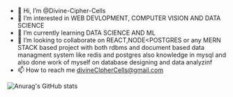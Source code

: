 - 👋 Hi, I’m @Divine-Cipher-Cells
- 👀 I’m interested in WEB DEVLOPMENT, COMPUTER VISION AND DATA SCIENCE
- 🌱 I’m currently learning DATA SCIENCE AND ML
- 💞️ I’m looking to collaborate on REACT,NODE<POSTGRES or any MERN STACK based project with both rdbms and document based data managment system like redis and postgres also knowledge in mysql and also done work of myself on database designing and data analyzinf
- 📫 How to reach me divineCIpherCells@gmail.com

![Anurag's GitHub stats](https://github-readme-stats.vercel.app/api?username=Divine-Cipher-Cells&show_icons=true&theme=radical)

